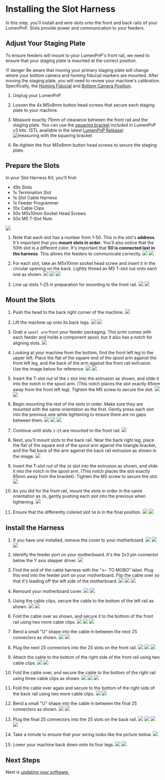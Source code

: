 # Installing the Slot Harness

In this step, you'll install and wire slots onto the front and back rails of your LumenPnP. Slots provide power and communication to your feeders.

## Adjust Your Staging Plate

To ensure feeders will mount to your LumenPnP's front rail, we need to ensure that your staging plate is mounted at the correct position.

!!! danger
    Be aware that moving your primary staging plate will change where your bottom camera and homing fiducial markers are mounted. After moving the staging plate, you will need to review your machine's calibration. Specifically, the [Homing Fiducial](../../openpnp/calibration/4-homing-fiducial/index.md#tuning-the-homing-fiducial) and [Bottom Camera Position](../../openpnp/calibration/7-bottom-camera-position/index.md).

1. Unplug your LumenPnP.
   
2. Loosen the 4x M5x8mm button head screws that secure each staging plate to your machine.

3. Measure exactly 75mm of clearance between the front rail and the staging plate. You can use the [squaring bracket](https://github.com/opulo-inc/lumenpnp/blob/main/pnp/cad/FDM/squaring-bracket.FCStd) included in LumenPnP v3 kits. (STL available in the latest [LumenPnP Release](https://github.com/opulo-inc/lumenpnp/releases))
  ![measuring with the squaring bracket](img/staging-plate-spacing.png)

1. Re-tighten the four M5x8mm button head screws to secure the staging plate.

## Prepare the Slots

In your Slot Harness Kit, you'll find:

  - 49x Slots
  - 1x Termination Slot
  - 1x Slot Cable Harness
  - 1x Feeder Programmer
  - 10x Cable Clips
  - 50x M5x10mm Socket Head Screws
  - 50x M5 T-Slot Nuts

![](img/IMG_1969.JPG)

1. Note that each slot has a number from 1-50. This is the slot's **address**. It's important that you **mount slots in order**. You'll also notice that the 50th slot is a different color. It's important that **50 is connected last in the harness**. This allows the feeders to communicate correctly.
   ![](img/IMG_2023.JPG)
   ![](img/IMG_1973.JPG)

2. For each slot, take an M5x10mm socket head screw and insert it in the circular opening on the back. Lightly thread an M5 T-slot nut onto each one as shown.
   ![](img/IMG_2026.JPG)
   ![](img/IMG_2027.JPG)
   ![](img/IMG_2029.JPG)

3. Line up slots 1-25 in preparation for mounting to the front rail.
   ![](img/IMG_2038.JPG)
   ![](img/IMG_2039.JPG)

## Mount the Slots

1. Push the head to the back right corner of the machine.
   ![](img/IMG_1959.JPG)
2. Lift the machine up onto its back legs.
   ![](img/IMG_1962.JPG)
   ![](img/IMG_1963.JPG)
3. Grab a `spool arm` from your feeder packaging. This print comes with each feeder and holds a component spool, but it also has a notch for aligning slots.
   ![](img/IMG_1968.JPG)

4. Looking at your machine from the bottom, find the front left leg to the upper left. Place the flat of the square end of the spool arm against the front left leg, and the back of the arm against the front rail extrusion. Use the image below for reference.
   ![](img/IMG_2030.JPG)
   ![](img/IMG_2032.JPG)


5. Insert the T-slot nut of the `1` slot into the extrusion as shown, and slide it into the notch in the spool arm. (This notch places the slot exactly 85mm away from the front left leg). Tighten the M5 screw to secure the slot.
   ![](img/IMG_2034.JPG)
   ![](img/IMG_2037.JPG)

6. Begin mounting the rest of the slots in order. Make sure they are mounted with the same orientation as the first. Gently press each slot into the previous one while tightening to ensure there are no gaps between them.
   ![](img/IMG_2044.JPG)
   ![](img/IMG_2045.JPG)
   ![](img/IMG_2049.JPG)

7. Continue until slots `1`-`25` are mounted to the front rail.
   ![](img/IMG_2047.JPG)

8. Next, you'll mount slots to the back rail. Near the back right leg, place the flat of the square end of the spool arm against the triangle bracket, and the flat back of the arm against the back rail extrusion as shown in the image.
   ![](img/IMG_2057.JPG)

9. Insert the T-slot nut of the `26` slot into the extrusion as shown, and slide it into the notch in the spool arm. (This notch places the slot exactly 85mm away from the bracket). Tighten the M5 screw to secure the slot.
   ![](img/IMG_2059.JPG)

10. As you did for the front rail, mount the slots in order in the same orientation as `26`, gently pushing each slot into the previous when tightening.
   ![](img/IMG_2062.JPG)

11. Ensure that the differently colored slot `50` is in the final position.
   ![](img/IMG_2065.JPG)
   ![](img/IMG_2069.JPG)

## Install the Harness

1. If you have one installed, remove the cover to your motherboard.
   ![](img/IMG_2073.JPG)
   ![](img/IMG_2075.JPG)
   ![](img/IMG_2076.JPG)

2. Identify the feeder port on your motherboard. It's the 2x3 pin connector below the Y axis stepper driver.
  ![](img/IMG_2081.JPG)

3. Find the end of the cable harness with the "<-- TO MOBO" label. Plug this end into the feeder port on your motherboard. Flip the cable over so that it's leading off the left side of the motherboard.
   ![](img/IMG_2084.JPG)
   ![](img/IMG_2089.JPG)
   ![](img/IMG_2090.JPG)

4. Remount your motherboard cover.
   ![](img/IMG_2093.JPG)
   ![](img/IMG_2094.JPG)

5. Using the cable clips, secure the cable to the bottom of the left rail as shown.
   ![](img/IMG_2096.JPG)
   ![](img/IMG_2098.JPG)

6. Fold the cable over as shown, and secure it to the bottom of the front rail using two more cable clips.
   ![](img/IMG_2099.JPG)
   ![](img/IMG_2100.JPG)
   ![](img/IMG_2101.JPG)

1. Bend a small "U" shape into the cable in between the next 25 connectors as shown.
   ![](img/IMG_2131.JPG)
   ![](img/IMG_2132.JPG)

2. Plug the next 25 connectors into the 25 slots on the front rail.
   ![](img/IMG_2102.JPG)
   ![](img/IMG_2103.JPG)
   ![](img/IMG_2105.JPG)

1. Attach the cable to the bottom of the right side of the front rail using two cable clips.
   ![](img/IMG_2108.JPG)
   ![](img/IMG_2109.JPG)

1. Fold the cable over, and secure the cable to the bottom of the right rail using three cable clips as shown.
   ![](img/IMG_2110.JPG)
   ![](img/IMG_2111.JPG)
   ![](img/IMG_2112.JPG)

1. Fold the cable over again and secure to the bottom of the right side of the back rail using two more cable clips.
   ![](img/IMG_2113.JPG)
   ![](img/IMG_2114.JPG)

1. Bend a small "U" shape into the cable in between the final 25 connectors as shown.
   ![](img/IMG_2131.JPG)
   ![](img/IMG_2132.JPG)

1. Plug the final 25 connectors into the 25 slots on the back rail.
   ![](img/IMG_2115.JPG)
   ![](img/IMG_2116.JPG)
   ![](img/IMG_2117.JPG)
   ![](img/IMG_2119.JPG)

1. Take a minute to ensure that your wiring looks like the picture below.
   ![](img/IMG_2120.JPG)

1. Lower your machine back down onto its four legs.
   ![](img/IMG_2122.JPG)
   ![](img/IMG_2125.JPG)

## Next Steps

Next is [updating your software.](../3-software-setup/software-setup.md)
